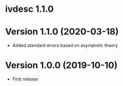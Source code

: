 # ivdesc 1.1.0

# Version 1.1.0 (2020-03-18)

* Added standard errors based on asymptotic theory

# Version 1.0.0 (2019-10-10)

* First release
